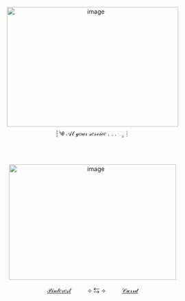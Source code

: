 <div align="center">
 <img width="400" height="280" alt="image" src="https://github.com/user-attachments/assets/a5bcf847-0f03-405b-b590-19284d1cb482" />


<div align="center">
┆༄ 𝒜𝓉 𝓎𝑜𝓊𝓇 𝓈𝑒𝓇𝓋𝒾𝒸𝑒 . . .  ೃ┆

ㅤㅤㅤ
<div align="center">
  <img width="390" height="270" alt="image" src="https://github.com/user-attachments/assets/28bf6611-905b-4e7e-a4cf-05bafd0adeaf" />


[𝒫𝒾𝓃𝓉𝑒𝓇𝑒𝓈𝓉](https://ru.pinterest.com/JubyRevc3/)ㅤㅤㅤ⟢ ⇆ ⟢ㅤㅤㅤ[𝒞𝒶𝓇𝓇𝒹](https://adelameowland.carrd.co)
